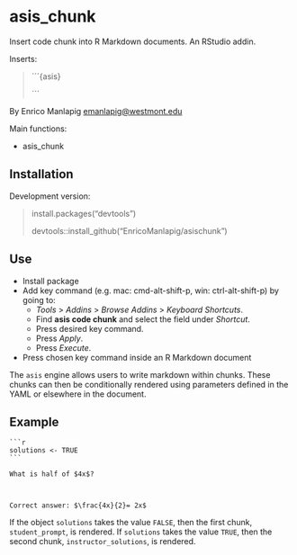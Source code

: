 
<!-- README.md is generated from README.Rmd. Please edit that file -->

# asis\_chunk

Insert code chunk into R Markdown documents. An RStudio addin.

Inserts:

> ´´´{asis}
>
> ´´´

By Enrico Manlapig <emanlapig@westmont.edu>

Main functions:

-   asis\_chunk

## Installation

Development version:

> install.packages(“devtools”)
>
> devtools::install\_github(“EnricoManlapig/asischunk”)

## Use

-   Install package
-   Add key command (e.g. mac: cmd-alt-shift-p, win: ctrl-alt-shift-p)
    by going to:
    -   *Tools* &gt; *Addins* &gt; *Browse Addins* &gt; *Keyboard
        Shortcuts*.  
    -   Find **asis code chunk** and select the field under *Shortcut*.
    -   Press desired key command.
    -   Press *Apply*.
    -   Press *Execute*.
-   Press chosen key command inside an R Markdown document

The `asis` engine allows users to write markdown within chunks. These
chunks can then be conditionally rendered using parameters defined in
the YAML or elsewhere in the document.

## Example


    ```r
    solutions <- TRUE
    ```

    What is half of $4x$?



    Correct answer: $\frac{4x}{2}= 2x$

If the object `solutions` takes the value `FALSE`, then the first chunk,
`student_prompt`, is rendered. If `solutions` takes the value `TRUE`,
then the second chunk, `instructor_solutions`, is rendered.
